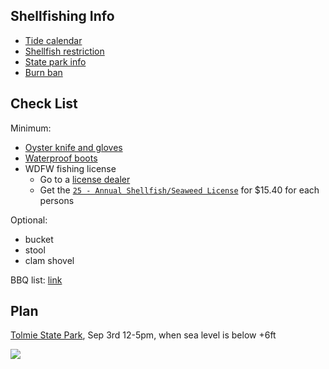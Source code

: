 
## Shellfishing Info
- [Tide calendar](https://tides.net/washington/773/)
- [Shellfish restriction](https://fortress.wa.gov/doh/biotoxin/biotoxin.html)
- [State park info](https://www.parks.wa.gov/297/Tolmie)
- [Burn ban](https://fortress.wa.gov/dnr/protection/firedanger/)

## Check List

Minimum:
- [Oyster knife and gloves](https://www.amazon.com/dp/B0BKG4TRSZ)
- [Waterproof boots](https://www.amazon.com/dp/B003Y2X4BS)
- WDFW fishing license 
  - Go to a [license dealer](https://wdfw.wa.gov/licenses/dealers?dealer_name=&city=Bellevue&county=)
  - Get the [`25 - Annual Shellfish/Seaweed License`](https://fishhunt.dfw.wa.gov/customer/catalog?residentTypeId=2) for $15.40 for each persons


Optional:
- bucket
- stool
- clam shovel

BBQ list: [link](./bbqlist.md)

## Plan

[Tolmie State Park](https://goo.gl/maps/dEv7ZPikmjWcwhs99), Sep 3rd 12-5pm, when sea level is below +6ft

[![](https://tides.net/graph/773/2023/09/3_lg.png)](https://tides.net/washington/773/?year=2023&month=09&day=03)
